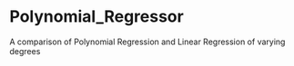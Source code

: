 # Polynomial_Regressor
A comparison of Polynomial Regression and Linear Regression of varying degrees
